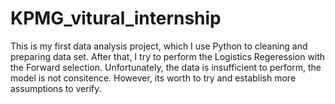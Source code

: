 # KPMG_vitural_internship
This is my first data analysis project, which I use Python to cleaning and preparing data set.
After that, I try to perform the Logistics Regeression with the Forward selection.
Unfortunately, the data is insufficient to perform, the model is not consitence.
However, its worth to try and establish more assumptions to verify.
